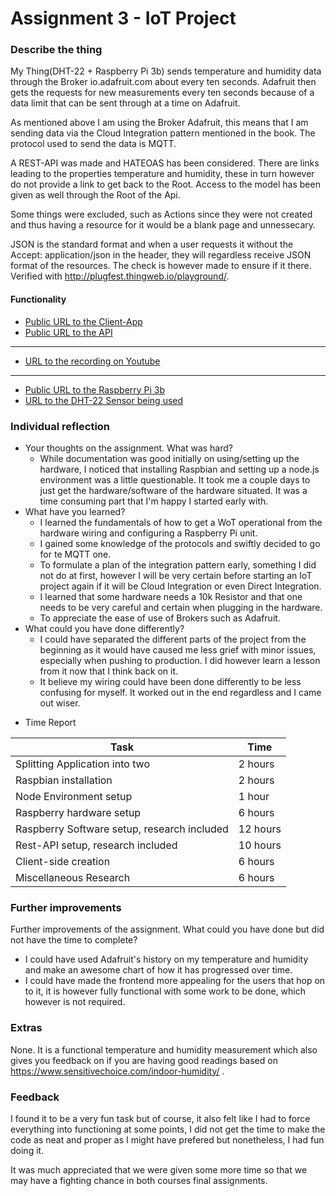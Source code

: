 # Assignment 3 - IoT Project


### Describe the thing

My Thing(DHT-22 + Raspberry Pi 3b) sends temperature and humidity data through the Broker io.adafruit.com about every ten seconds.
Adafruit then gets the requests for new measurements every ten seconds because of a data limit that can be sent through at a time on Adafruit.

As mentioned above I am using the Broker Adafruit, this means that I am sending data via the Cloud Integration pattern mentioned in the book.
The protocol used to send the data is MQTT.

A REST-API was made and HATEOAS has been considered. There are links leading to the properties temperature and humidity, these in turn however do not provide a link to get back to the Root. Access to the model has been given as well through the Root of the Api.

Some things were excluded, such as Actions since they were not created and thus having a resource for it would be a blank page and unnessecary.

JSON is the standard format and when a user requests it without the Accept: application/json in the header, they will regardless receive JSON format of the resources. The check is however made to ensure if it there.
Verified with http://plugfest.thingweb.io/playground/.

#### Functionality

- [Public URL to the Client-App](https://obscure-retreat-95512.herokuapp.com/weather)
- [Public URL to the API](https://api-indoor-weather.herokuapp.com/api/v1)

--- 

- [URL to the recording on Youtube](https://www.youtube.com/watch?v=AYLM5O2kekE)

---

- [Public URL to the Raspberry Pi 3b](https://www.raspberrypi.org/products/raspberry-pi-3-model-b/)
- [URL to the DHT-22 Sensor being used](https://www.digikey.com/catalog/en/partgroup/dht22-temperature-and-humidity-sensor/58084)


### Individual reflection

- Your thoughts on the assignment. What was hard?
  - While documentation was good initially on using/setting up the hardware, I noticed that installing Raspbian and setting up a node.js environment was a little questionable. It took me a couple days to just get the hardware/software of the hardware situated. It was a time consuming part that I'm happy I started early with.
- What have you learned?
  - I learned the fundamentals of how to get a WoT operational from the hardware wiring and configuring a Raspberry Pi unit.
  - I gained some knowledge of the protocols and swiftly decided to go for te MQTT one.
  - To formulate a plan of the integration pattern early, something I did not do at first, however I will be very certain before starting an IoT project again if it will be Cloud Integration or even Direct Integration.
  - I learned that some hardware needs a 10k Resistor and that one needs to be very careful and certain when plugging in the hardware.
  - To appreciate the ease of use of Brokers such as Adafruit.
- What could you have done differently?
  - I could have separated the different parts of the project from the beginning as it would have caused me less grief with minor issues, especially when pushing to production. I did however learn a lesson from it now that I think back on it.
  - It believe my wiring could have been done differently to be less confusing for myself. It worked out in the end regardless and I came out wiser.

* Time Report

| Task                                        | Time     |
| ------------------------------------------- | -------- |
| Splitting Application into two              | 2 hours  |
| Raspbian installation                       | 2 hours  |
| Node Environment setup                      | 1 hour   |
| Raspberry hardware setup                    | 6 hours  |
| Raspberry Software setup, research included | 12 hours |
| Rest-API setup, research included           | 10 hours |
| Client-side creation                        | 6 hours  |
| Miscellaneous Research                      | 6 hours  |

### Further improvements

Further improvements of the assignment. What could you have done but did not have the time to complete?

- I could have used Adafruit's history on my temperature and humidity and make an awesome chart of how it has progressed over time.
- I could have made the frontend more appealing for the users that hop on to it, it is however fully functional with some work to be done, which however is not required.

### Extras

None. It is a functional temperature and humidity measurement which also gives you feedback on if you are having good readings based on https://www.sensitivechoice.com/indoor-humidity/ .

### Feedback

I found it to be a very fun task but of course, it also felt like I had to force everything into functioning at some points, I did not get the time to make the code as neat and proper as I might have prefered but nonetheless, I had fun doing it.

It was much appreciated that we were given some more time so that we may have a fighting chance in both courses final assignments.

